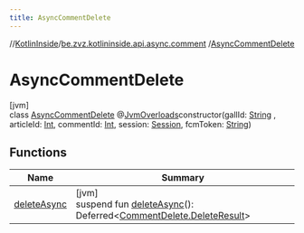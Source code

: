 ```yaml
---
title: AsyncCommentDelete
---
```

//[KotlinInside](../../../index.html)/[be.zvz.kotlininside.api.async.comment](../index.html)
/[AsyncCommentDelete](index.html)

# AsyncCommentDelete

[jvm]\
class [AsyncCommentDelete](index.html)
@[JvmOverloads](https://kotlinlang.org/api/latest/jvm/stdlib/kotlin.jvm/-jvm-overloads/index.html)constructor(gallId: [String](https://kotlinlang.org/api/latest/jvm/stdlib/kotlin/-string/index.html)
, articleId: [Int](https://kotlinlang.org/api/latest/jvm/stdlib/kotlin/-int/index.html),
commentId: [Int](https://kotlinlang.org/api/latest/jvm/stdlib/kotlin/-int/index.html),
session: [Session](../../be.zvz.kotlininside.session/-session/index.html),
fcmToken: [String](https://kotlinlang.org/api/latest/jvm/stdlib/kotlin/-string/index.html))

## Functions

| Name | Summary |
|---|---|
| [deleteAsync](delete-async.html) | [jvm]<br>suspend fun [deleteAsync](delete-async.html)(): Deferred&lt;[CommentDelete.DeleteResult](../../be.zvz.kotlininside.api.comment/-comment-delete/-delete-result/index.html)&gt; |

